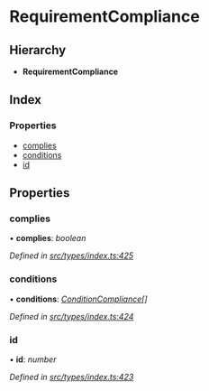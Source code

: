 # RequirementCompliance

## Hierarchy

* **RequirementCompliance**

## Index

### Properties

* [complies](requirementcompliance.md#complies)
* [conditions](requirementcompliance.md#conditions)
* [id](requirementcompliance.md#id)

## Properties

### complies

• **complies**: _boolean_

_Defined in_ [_src/types/index.ts:425_](https://github.com/PolymathNetwork/polymesh-sdk/blob/959efb76/src/types/index.ts#L425)

### conditions

• **conditions**: [_ConditionCompliance_](conditioncompliance.md)_\[\]_

_Defined in_ [_src/types/index.ts:424_](https://github.com/PolymathNetwork/polymesh-sdk/blob/959efb76/src/types/index.ts#L424)

### id

• **id**: _number_

_Defined in_ [_src/types/index.ts:423_](https://github.com/PolymathNetwork/polymesh-sdk/blob/959efb76/src/types/index.ts#L423)

